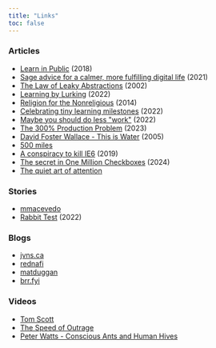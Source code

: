 ```yaml
---
title: "Links"
toc: false
---
```


### Articles
- [Learn in Public](https://www.swyx.io/learn-in-public) (2018)
- [Sage advice for a calmer, more fulfilling digital life](https://datagubbe.se/sage/) (2021)
- [The Law of Leaky Abstractions](https://www.joelonsoftware.com/2002/11/11/the-law-of-leaky-abstractions/) (2002)
- [Learning by Lurking](https://www.netmeister.org/blog/learning-by-lurking.html) (2022)
- [Religion for the Nonreligious](https://waitbutwhy.com/2014/10/religion-for-the-nonreligious.html) (2014)
- [Celebrating tiny learning milestones](https://jvns.ca/blog/2022/03/13/celebrate-tiny-learning-milestones/) (2022)
- [Maybe you should do less "work"](https://www.johnwhiles.com/posts/work) (2022)
- [The 300% Production Problem](https://leebriggs.co.uk/blog/2023/09/28/300_percent_problem) (2023)
- [David Foster Wallace - This is Water](https://fs.blog/david-foster-wallace-this-is-water/) (2005)
- [500 miles](https://web.mit.edu/jemorris/humor/500-miles)
- [A conspiracy to kill IE6](https://blog.chriszacharias.com/a-conspiracy-to-kill-ie6) (2019)
- [The secret in One Million Checkboxes](https://eieio.games/essays/the-secret-in-one-million-checkboxes/) (2024)
- [The quiet art of attention](https://billwear.github.io/art-of-attention.html)

### Stories

- [mmacevedo](https://qntm.org/mmacevedo)
- [Rabbit Test](https://www.uncannymagazine.com/article/rabbit-test/) (2022)

### Blogs

- [jvns.ca](https://jvns.ca/)
- [rednafi](https://rednafi.com/about/)
- [matduggan](https://matduggan.com/)
- [brr.fyi](https://brr.fyi/)

### Videos

- [Tom Scott](https://www.youtube.com/@TomScottGo)
- [The Speed of Outrage](https://www.youtube.com/watch?v=jE2PP7EowdM)
- [Peter Watts - Conscious Ants and Human Hives](https://www.youtube.com/watch?v=v4uwaw_5Q3I)
